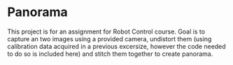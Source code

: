 # Panorama

This project is for an assignment for Robot Control course.
Goal is to capture an two images using a provided camera, undistort them (using calibration data acquired in a previous excersize, however the code needed to do so is included here) and stitch them together to create panorama.  